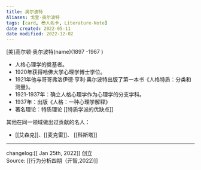 ```yaml
---
title: 奥尔波特
Aliases: 戈登·奥尔波特
tags: [card, 😎人名卡, Literature-Note]
date created: 2022-05-11
date modified: 2022-12-02
---
```


[美]高尔顿·奥尔波特(name)(1897 -1967 )

- 人格心理学的奠基者。
- 1920年获得哈佛大学心理学博士学位。
- 1921年他与哥哥弗洛伊德·亨利·奥尔波特出版了第一本书《人格特质：分类和测量》。
- 1921-1937年：确立人格心理学作为心理学的分支学科。
- 1937年：出版《人格：一种心理学解释》
- 著名理论：特质理论 [[特质学派的优缺点]]


其他在同一领域做出过贡献的名人：
- [[艾森克]]、[[麦克雷]]、 [[科斯塔]]
---

changelog:[[ Jan 25th, 2022]] 创立  
Source: [[行为分析四期（开智,2022)]]